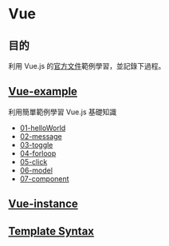 # Vue
## 目的
利用 Vue.js 的[官方文件](https://vuejs.org/v2/guide/)範例學習，並記錄下過程。

## [Vue-example](https://github.com/hunterliu1003/myfirstVue/blob/master/vue-example.md)
利用簡單範例學習 Vue.js 基礎知識
- [01-helloWorld](https://github.com/hunterliu1003/myfirstVue/tree/master/example/01-helloWorld)
- [02-message](https://github.com/hunterliu1003/myfirstVue/tree/master/example/02-message)
- [03-toggle](https://github.com/hunterliu1003/myfirstVue/tree/master/example/03-toggle)
- [04-forloop](https://github.com/hunterliu1003/myfirstVue/tree/master/example/04-forloop)
- [05-click](https://github.com/hunterliu1003/myfirstVue/tree/master/example/05-click)
- [06-model](https://github.com/hunterliu1003/myfirstVue/tree/master/example/06-model)
- [07-component](https://github.com/hunterliu1003/myfirstVue/tree/master/example/07-component)


## [Vue-instance](https://github.com/hunterliu1003/myfirstVue/blob/master/vue-instance.md)

## [Template Syntax](https://github.com/hunterliu1003/myfirstVue/blob/master/vue-template-syntax.md)